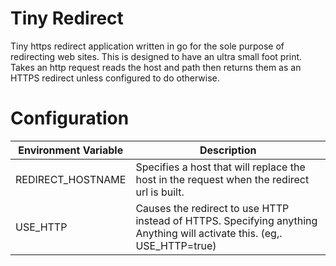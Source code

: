 # Tiny Redirect
Tiny https redirect application written in go for the sole purpose of redirecting web sites. This is designed to have an ultra small foot print. Takes an http request reads the host and path then returns them as an HTTPS redirect unless configured to do otherwise.

# Configuration
| Environment Variable | Description               |
| ---------------------| ------------------------- |
| REDIRECT_HOSTNAME    | Specifies a host that will replace the host in the request when the redirect url is built. |
| USE_HTTP             | Causes the redirect to use HTTP instead of HTTPS. Specifying anything Anything will activate this. (eg,. USE_HTTP=true) |

